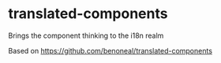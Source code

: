 # translated-components
Brings the component thinking to the i18n realm


Based on https://github.com/benoneal/translated-components
